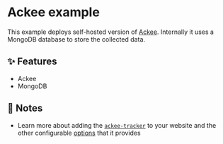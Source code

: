 # Ackee example

This example deploys self-hosted version of [Ackee](https://ackee.electerious.com/). Internally it uses a MongoDB database to store the collected data.

## ✨ Features

- Ackee
- MongoDB

## 📝 Notes

- Learn more about adding the [`ackee-tracker`](https://github.com/electerious/ackee-tracker) to your website and the other configurable [options](https://github.com/electerious/Ackee/blob/master/docs/Options.md) that it provides
